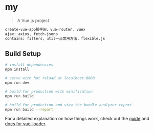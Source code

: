# my

> A Vue.js project

``` bash
create-vue-app脚手架，vue-router, vuex
ajax: axios, fetch-jsonp
contains: filters, util一点常用方法，flexible.js
```

## Build Setup

``` bash
# install dependencies
npm install

# serve with hot reload at localhost:8080
npm run dev

# build for production with minification
npm run build

# build for production and view the bundle analyzer report
npm run build --report
```

For a detailed explanation on how things work, check out the [guide](http://vuejs-templates.github.io/webpack/) and [docs for vue-loader](http://vuejs.github.io/vue-loader).
